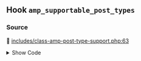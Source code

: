 ## Hook `amp_supportable_post_types`

### Source

:link: [includes/class-amp-post-type-support.php:63](../../includes/class-amp-post-type-support.php#L63)

<details>
<summary>Show Code</summary>

```php
return array_values( (array) apply_filters( 'amp_supportable_post_types', $post_types ) );
```

</details>

